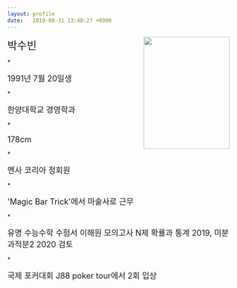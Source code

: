 ```yaml
---
layout: profile
date:   2019-08-31 13:48:27 +0900
---
```

<img src="{{ site.baseurl }}/images/testimage.jpg" width="195" height="254" align="right">
<p><font size="5">박수빈</font></p>
* <p><font size="4">1991년 7월 20일생</font></p>
* <p><font size="4">한양대학교 경영학과</font></p>
* <p><font size="4">178cm</font></p>
* <p><font size="4">멘사 코리아 정회원</font></p>
* <p><font size="4">'Magic Bar Trick'에서 마술사로 근무</font></p>
* <p><font size="4">유명 수능수학 수험서 이해원 모의고사 N제 확률과 통계 2019, 미분과적분2 2020 검토</font></p>
* <p><font size="4">국제 포커대회 J88 poker tour에서 2회 입상</font></p>
